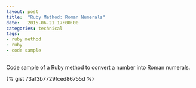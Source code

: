 ```yaml
---
layout: post
title:  "Ruby Method: Roman Numerals"
date:   2015-06-21 17:00:00
categories: technical
tags:
- ruby method
- ruby
- code sample
---
```

Code sample of a Ruby method to convert a number into Roman numerals.

{% gist 73a13b7729fced86755d %}